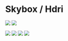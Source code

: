 # Skybox / Hdri

![](https://hackmd.io/_uploads/SyKkw_Fkh.jpg)
![](https://hackmd.io/_uploads/HJLSvuFJh.jpg)

![](https://hackmd.io/_uploads/BJcyvOFkh.jpg)
![](https://hackmd.io/_uploads/SyvJwOFkh.jpg)
![](https://hackmd.io/_uploads/BkIkwuFk2.jpg)
![](https://hackmd.io/_uploads/HkOJwdYk3.jpg)
